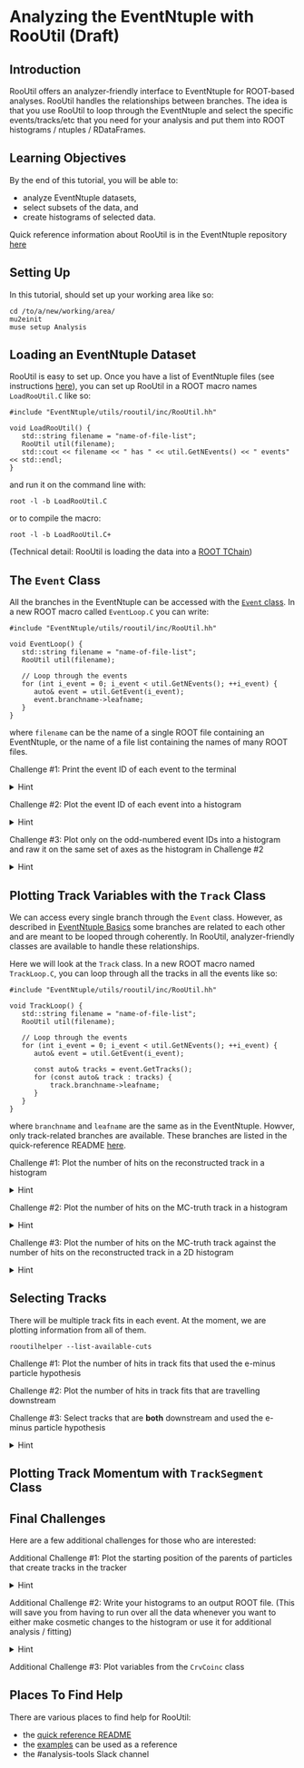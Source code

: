 # Analyzing the EventNtuple with RooUtil (Draft)

## Introduction
RooUtil offers an analyzer-friendly interface to EventNtuple for ROOT-based analyses. RooUtil handles the relationships between branches. The idea is that you use RooUtil to loop through the EventNtuple and select the specific events/tracks/etc that you need for your analysis and put them into ROOT histograms / ntuples / RDataFrames.

## Learning Objectives
By the end of this tutorial, you will be able to:
* analyze EventNtuple datasets,
* select subsets of the data, and
* create histograms of selected data.

Quick reference information about RooUtil is in the EventNtuple repository [here](https://www.github.com/Mu2e/EventNtuple/blob/main/utils/rooutil/README.md)

## Setting Up
In this tutorial, should set up your working area like so:

```
cd /to/a/new/working/area/
mu2einit
muse setup Analysis
```


## Loading an EventNtuple Dataset
RooUtil is easy to set up. Once you have a list of EventNtuple files (see instructions [here](./eventntuple-basics.md#Getting-a-list-of-EventNtuple-files)), you can set up RooUtil in a ROOT macro names ```LoadRooUtil.C``` like so:

```
#include "EventNtuple/utils/rooutil/inc/RooUtil.hh"

void LoadRooUtil() {
   std::string filename = "name-of-file-list";
   RooUtil util(filename);
   std::cout << filename << " has " << util.GetNEvents() << " events" << std::endl;
}
```

and run it on the command line with:

```
root -l -b LoadRooUtil.C
```

or to compile the macro:

```
root -l -b LoadRooUtil.C+
```

(Technical detail: RooUtil is loading the data into a [ROOT TChain](https://root.cern.ch/doc/master/classTChain.html))

## The ```Event``` Class
All the branches in the EventNtuple can be accessed with the [```Event``` class](../utils/rooutil/README.md#The-Event-Class). In a new ROOT macro called ```EventLoop.C``` you can write:

```
#include "EventNtuple/utils/rooutil/inc/RooUtil.hh"

void EventLoop() {
   std::string filename = "name-of-file-list";
   RooUtil util(filename);

   // Loop through the events
   for (int i_event = 0; i_event < util.GetNEvents(); ++i_event) {
      auto& event = util.GetEvent(i_event);
      event.branchname->leafname;
   }
}
```

where ```filename``` can be the name of a single ROOT file containing an EventNtuple, or the name of a file list containing the names of many ROOT files.

Challenge #1: Print the event ID of each event to the terminal

<details>
<summary>Hint</summary>

use ```ntuplehelper``` to look at the ```evtinfo``` branch
</details>

Challenge #2: Plot the event ID of each event into a histogram

<details>
<summary>Hint</summary>

use ROOT's [histogram class](https://root.cern/manual/histograms/)
</details>

Challenge #3: Plot only on the odd-numbered event IDs into a histogram and raw it on the same set of axes as the histogram in Challenge #2

<details>
<summary>Hint</summary>

use the ```"HIST SAME"``` histogram [drawing option](https://root.cern/manual/histograms/#drawing-options)
</details>


## Plotting Track Variables with the ```Track``` Class
We can access every single branch through the ```Event``` class. However, as described in [EventNtuple Basics](./eventntuple-basics#Complicated-Inter-Branch-Relations) some branches are related to each other and are meant to be looped through coherently. In RooUtil, analyzer-friendly classes are available to handle these relationships.

Here we will look at the ```Track``` class. In a new ROOT macro named ```TrackLoop.C```, you can loop through all the tracks in all the events like so:

```
#include "EventNtuple/utils/rooutil/inc/RooUtil.hh"

void TrackLoop() {
   std::string filename = "name-of-file-list";
   RooUtil util(filename);

   // Loop through the events
   for (int i_event = 0; i_event < util.GetNEvents(); ++i_event) {
      auto& event = util.GetEvent(i_event);

      const auto& tracks = event.GetTracks();
      for (const auto& track : tracks) {
      	  track.branchname->leafname;
      }
   }
}
```
where ```branchname``` and ```leafname``` are the same as in the EventNtuple. Howver, only track-related branches are available. These branches are listed in the quick-reference README [here](../utils/rooutil/README.md#The-Track-Class).

Challenge #1: Plot the number of hits on the reconstructed track in a histogram

<details>
<summary>Hint</summary>

the reconstructed information is in the ```trk``` branch
</details>

Challenge #2: Plot the number of hits on the MC-truth track in a histogram

<details>
<summary>Hint</summary>

the reconstructed information is in the ```trkmc``` branch
</details>

Challenge #3: Plot the number of hits on the MC-truth track against the number of hits on the reconstructed track in a 2D histogram

<details>
<summary>Hint</summary>

look at the [examples](https://github.com/Mu2e/EventNtuple/tree/main/utils/rooutil/examples)
</details>

## Selecting Tracks
There will be multiple track fits in each event. At the moment, we are plotting information from all of them.

```
rooutilhelper --list-available-cuts
```

Challenge #1: Plot the number of hits in track fits that used the e-minus particle hypothesis

Challenge #2: Plot the number of hits in track fits that are travelling downstream

Challenge #3: Select tracks that are **both** downstream and used the e-minus particle hypothesis

<details>
<summary>Hint</summary>

look at the section in the quick reference README on [combining cut functions](../utils/rooutil/README.md#Combining-Cut-Functions)
</details>

## Plotting Track Momentum with ```TrackSegment``` Class


## Final Challenges
Here are a few additional challenges for those who are interested:

Additional Challenge #1: Plot the starting position of the parents of particles that create tracks in the tracker
<details>
<summary>Hint</summary>

use the ```trkmcsim``` branch which contains the MC-truth genealogy from the simulation
</details>

Additional Challenge #2: Write your histograms to an output ROOT file. (This will save you from having to run over all the data whenever you want to either make cosmetic changes to the histogram or use it for additional analysis / fitting)
<details>
<summary>Hint</summary>

see [ROOT documentation on files](https://root.cern/manual/root_files/)
</details>

Additional Challenge #3: Plot variables from the ```CrvCoinc``` class

## Places To Find Help
There are various places to find help for RooUtil:
* the [quick reference README](https://www.github.com/Mu2e/EventNtuple/blob/main/utils/rooutil/README.md)
* the [examples](https://github.com/Mu2e/EventNtuple/tree/main/utils/rooutil/examples) can be used as a reference
* the #analysis-tools Slack channel
